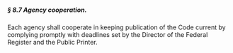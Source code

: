 ##### § 8.7 Agency cooperation. #####

Each agency shall cooperate in keeping publication of the Code current by complying promptly with deadlines set by the Director of the Federal Register and the Public Printer.